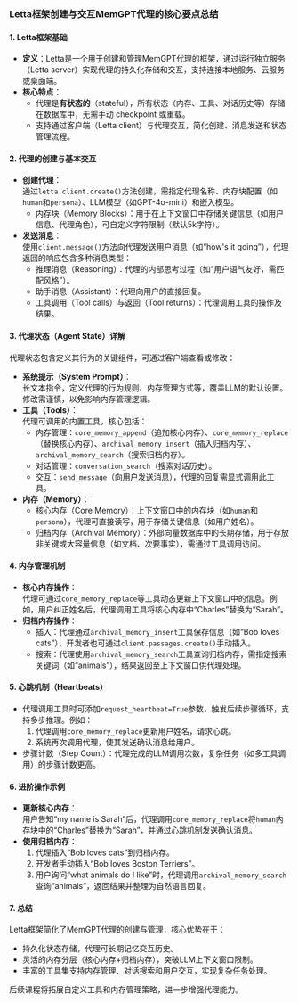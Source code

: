 ### Letta框架创建与交互MemGPT代理的核心要点总结

#### 1. Letta框架基础
- **定义**：Letta是一个用于创建和管理MemGPT代理的框架，通过运行独立服务（Letta server）实现代理的持久化存储和交互，支持连接本地服务、云服务或桌面端。
- **核心特点**：  
  - 代理是**有状态的**（stateful），所有状态（内存、工具、对话历史等）存储在数据库中，无需手动 checkpoint 或重载。  
  - 支持通过客户端（Letta client）与代理交互，简化创建、消息发送和状态管理流程。


#### 2. 代理的创建与基本交互
- **创建代理**：  
  通过`letta.client.create()`方法创建，需指定代理名称、内存块配置（如`human`和`persona`）、LLM模型（如GPT-4o-mini）和嵌入模型。  
  - 内存块（Memory Blocks）：用于在上下文窗口中存储关键信息（如用户信息、代理角色），可自定义字符限制（默认5k字符）。  
- **发送消息**：  
  使用`client.message()`方法向代理发送用户消息（如“how's it going”），代理返回的响应包含多种消息类型：  
  - 推理消息（Reasoning）：代理的内部思考过程（如“用户语气友好，需匹配风格”）。  
  - 助手消息（Assistant）：代理向用户的直接回复。  
  - 工具调用（Tool calls）与返回（Tool returns）：代理调用工具的操作及结果。  


#### 3. 代理状态（Agent State）详解
代理状态包含定义其行为的关键组件，可通过客户端查看或修改：  
- **系统提示（System Prompt）**：  
  长文本指令，定义代理的行为规则、内存管理方式等，覆盖LLM的默认设置。修改需谨慎，以免影响内存管理逻辑。  
- **工具（Tools）**：  
  代理可调用的内置工具，核心包括：  
  - 内存管理：`core_memory_append`（追加核心内存）、`core_memory_replace`（替换核心内存）、`archival_memory_insert`（插入归档内存）、`archival_memory_search`（搜索归档内存）。  
  - 对话管理：`conversation_search`（搜索对话历史）。  
  - 交互：`send_message`（向用户发送消息），代理的回复需显式调用此工具。  
- **内存（Memory）**：  
  - 核心内存（Core Memory）：上下文窗口中的内存块（如`human`和`persona`），代理可直接读写，用于存储关键信息（如用户姓名）。  
  - 归档内存（Archival Memory）：外部向量数据库中的长期存储，用于存放非关键或大容量信息（如文档、次要事实），需通过工具调用访问。  


#### 4. 内存管理机制
- **核心内存操作**：  
  代理可通过`core_memory_replace`等工具动态更新上下文窗口中的信息。例如，用户纠正姓名后，代理调用工具将核心内存中“Charles”替换为“Sarah”。  
- **归档内存操作**：  
  - 插入：代理通过`archival_memory_insert`工具保存信息（如“Bob loves cats”），开发者也可通过`client.passages.create()`手动插入。  
  - 搜索：代理使用`archival_memory_search`工具查询归档内存，需指定搜索关键词（如“animals”），结果返回至上下文窗口供代理处理。  


#### 5. 心跳机制（Heartbeats）
- 代理调用工具时可添加`request_heartbeat=True`参数，触发后续步骤循环，支持多步推理。例如：  
  1. 代理调用`core_memory_replace`更新用户姓名，请求心跳。  
  2. 系统再次调用代理，使其发送确认消息给用户。  
- 步骤计数（Step Count）：代理完成的LLM调用次数，复杂任务（如多工具调用）的步骤计数更高。  


#### 6. 进阶操作示例
- **更新核心内存**：  
  用户告知“my name is Sarah”后，代理调用`core_memory_replace`将`human`内存块中的“Charles”替换为“Sarah”，并通过心跳机制发送确认消息。  
- **使用归档内存**：  
  1. 代理插入“Bob loves cats”到归档内存。  
  2. 开发者手动插入“Bob loves Boston Terriers”。  
  3. 用户询问“what animals do I like”时，代理调用`archival_memory_search`查询“animals”，返回结果并整理为自然语言回复。  


#### 7. 总结
Letta框架简化了MemGPT代理的创建与管理，核心优势在于：  
- 持久化状态存储，代理可长期记忆交互历史。  
- 灵活的内存分层（核心内存+归档内存），突破LLM上下文窗口限制。  
- 丰富的工具集支持内存管理、对话搜索和用户交互，实现复杂任务处理。  

后续课程将拓展自定义工具和内存管理策略，进一步增强代理能力。
